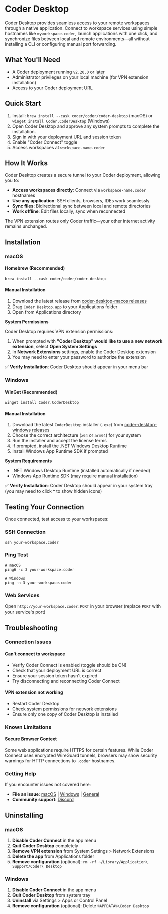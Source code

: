 # Coder Desktop

Coder Desktop provides seamless access to your remote workspaces through a native application. Connect to workspace services using simple hostnames like `myworkspace.coder`, launch applications with one click, and synchronize files between local and remote environments—all without installing a CLI or configuring manual port forwarding.

## What You'll Need

- A Coder deployment running `v2.20.0` or [later](https://github.com/coder/coder/releases/latest)
- Administrator privileges on your local machine (for VPN extension installation)
- Access to your Coder deployment URL

## Quick Start


1. Install: `brew install --cask coder/coder/coder-desktop` (macOS) or `winget install Coder.CoderDesktop` (Windows)
1. Open Coder Desktop and approve any system prompts to complete the installation.
1. Sign in with your deployment URL and session token
1. Enable "Coder Connect" toggle
1. Access workspaces at `workspace-name.coder`

## How It Works

Coder Desktop creates a secure tunnel to your Coder deployment, allowing you to:

- **Access workspaces directly**: Connect via `workspace-name.coder` hostnames
- **Use any application**: SSH clients, browsers, IDEs work seamlessly
- **Sync files**: Bidirectional sync between local and remote directories
- **Work offline**: Edit files locally, sync when reconnected

The VPN extension routes only Coder traffic—your other internet activity remains unchanged.

## Installation

<div class="tabs">

### macOS

<div class="tabs">

#### Homebrew (Recommended)

```shell
brew install --cask coder/coder/coder-desktop
```

#### Manual Installation

1. Download the latest release from [coder-desktop-macos releases](https://github.com/coder/coder-desktop-macos/releases)
1. Drag `Coder Desktop.app` to your Applications folder
1. Open from Applications directory

</div>

**System Permissions**

Coder Desktop requires VPN extension permissions:

1. When prompted with **"Coder Desktop" would like to use a new network extension**, select **Open System Settings**
1. In **Network Extensions** settings, enable the Coder Desktop extension
1. You may need to enter your password to authorize the extension

✅ **Verify Installation**: Coder Desktop should appear in your menu bar

### Windows

<div class="tabs">

#### WinGet (Recommended)

```shell
winget install Coder.CoderDesktop
```

#### Manual Installation

1. Download the latest `CoderDesktop` installer (`.exe`) from [coder-desktop-windows releases](https://github.com/coder/coder-desktop-windows/releases)
1. Choose the correct architecture (`x64` or `arm64`) for your system
1. Run the installer and accept the license terms
1. If prompted, install the .NET Windows Desktop Runtime
1. Install Windows App Runtime SDK if prompted

</div>

**System Requirements**

- .NET Windows Desktop Runtime (installed automatically if needed)
- Windows App Runtime SDK (may require manual installation)

✅ **Verify Installation**: Coder Desktop should appear in your system tray (you may need to click **^** to show hidden icons)

</div>

## Testing Your Connection

Once connected, test access to your workspaces:

<div class="tabs">

### SSH Connection

```shell
ssh your-workspace.coder
```

### Ping Test

```shell
# macOS
ping6 -c 3 your-workspace.coder

# Windows
ping -n 3 your-workspace.coder
```

### Web Services

Open `http://your-workspace.coder:PORT` in your browser (replace `PORT` with your service's port)

</div>

## Troubleshooting

### Connection Issues

#### Can't connect to workspace

- Verify Coder Connect is enabled (toggle should be ON)
- Check that your deployment URL is correct
- Ensure your session token hasn't expired
- Try disconnecting and reconnecting Coder Connect

#### VPN extension not working

- Restart Coder Desktop
- Check system permissions for network extensions
- Ensure only one copy of Coder Desktop is installed

### Known Limitations

#### Secure Browser Context

Some web applications require HTTPS for certain features. While Coder Connect uses encrypted WireGuard tunnels, browsers may show security warnings for HTTP connections to `.coder` hostnames.

### Getting Help

If you encounter issues not covered here:

- **File an issue**: [macOS](https://github.com/coder/coder-desktop-macos/issues) | [Windows](https://github.com/coder/coder-desktop-windows/issues) | [General](https://github.com/coder/coder/issues)
- **Community support**: [Discord](https://coder.com/chat)

## Uninstalling

<div class="tabs">

### macOS

1. **Disable Coder Connect** in the app menu
2. **Quit Coder Desktop** completely
3. **Remove VPN extension** from System Settings > Network Extensions
4. **Delete the app** from Applications folder
5. **Remove configuration** (optional): `rm -rf ~/Library/Application\ Support/Coder\ Desktop`

### Windows

1. **Disable Coder Connect** in the app menu
2. **Quit Coder Desktop** from system tray
3. **Uninstall** via Settings > Apps or Control Panel
4. **Remove configuration** (optional): Delete `%APPDATA%\Coder Desktop`

</div>

